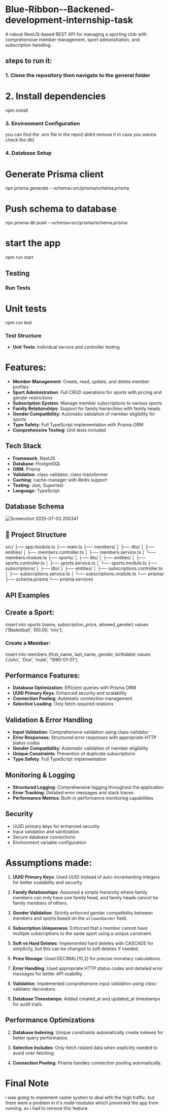 # Blue-Ribbon--Backened-development-internship-task



A robust NestJS-based REST API for managing a sporting club with comprehensive member management, sport administration, and subscription handling.


## steps to run it:

### 1. Clone the repository then navigate to the general folder



# 2. Install dependencies

npm install


### 3. Environment Configuration
you can find the .env file in the repo(i didnt remove it in case you wanna check the db)

### 4. Database Setup

# Generate Prisma client
npx prisma generate --schema=src/prisma/schema.prisma
# Push schema to database
npx prisma db push --schema=src/prisma/schema.prisma

# start the app
npm run start

## Testing

### Run Tests

# Unit tests
npm run test



### Test Structure
- **Unit Tests**: Individual service and controller testing


# Features:

- **Member Management**: Create, read, update, and delete member profiles
- **Sport Administration**: Full CRUD operations for sports with pricing and gender restrictions
- **Subscription System**: Manage member subscriptions to various sports
- **Family Relationships**: Support for family hierarchies with family heads
- **Gender Compatibility**: Automatic validation of member eligibility for sports
- **Type Safety**: Full TypeScript implementation with Prisma ORM
- **Comprehensive Testing**: Unit tests included

##  Tech Stack

- **Framework**: NestJS
- **Database**: PostgreSQL
- **ORM**: Prisma
- **Validation**: class-validator, class-transformer
- **Caching**: cache-manager with Redis support
- **Testing**: Jest, Supertest
- **Language**: TypeScript






##  Database Schema

![Screenshot 2025-07-03 200341](https://github.com/user-attachments/assets/3d0ed6bb-9bdd-4ef0-a1ad-9f45ec4a8300)




## 📁 Project Structure

src/
├── app.module.ts
├── main.ts
├── members/
│   ├── dto/
│   ├── entities/
│   ├── members.controller.ts
│   ├── members.service.ts
│   └── members.module.ts
├── sports/
│   ├── dto/
│   ├── entities/
│   ├── sports.controller.ts
│   ├── sports.service.ts
│   └── sports.module.ts
├── subscriptions/
│   ├── dto/
│   ├── entities/
│   ├── subscriptions.controller.ts
│   ├── subscriptions.service.ts
│   └── subscriptions.module.ts
└── prisma/
    ├── schema.prisma
    └── prisma.services

##  API Examples

## Create a Sport:
insert into
  sports (name, subscription_price, allowed_gender)
values
  ('Basketball', 100.00, 'mix');

### Create a Member:

insert into
  members (first_name, last_name, gender, birthdate)
values
  ('John', 'Doe', 'male', '1990-01-01');




##  Performance Features:

- **Database Optimization**: Efficient queries with Prisma ORM
- **UUID Primary Keys**: Enhanced security and scalability
- **Connection Pooling**: Automatic connection management
- **Selective Loading**: Only fetch required relations

##  Validation & Error Handling

- **Input Validation**: Comprehensive validation using class-validator
- **Error Responses**: Structured error responses with appropriate HTTP status codes
- **Gender Compatibility**: Automatic validation of member eligibility
- **Unique Constraints**: Prevention of duplicate subscriptions
- **Type Safety**: Full TypeScript implementation

##  Monitoring & Logging

- **Structured Logging**: Comprehensive logging throughout the application
- **Error Tracking**: Detailed error messages and stack traces
- **Performance Metrics**: Built-in performance monitoring capabilities




##  Security

- UUID primary keys for enhanced security
- Input validation and sanitization
- Secure database connections
- Environment variable configuration



#  Assumptions made:
1. **UUID Primary Keys**: Used UUID instead of auto-incrementing integers for better scalability and security.

2. **Family Relationships**: Assumed a simple hierarchy where family members can only have one family head, and family heads cannot be family members of others.

3. **Gender Validation**: Strictly enforced gender compatibility between members and sports based on the `allowedGender` field.

4. **Subscription Uniqueness**: Enforced that a member cannot have multiple subscriptions to the same sport using a unique constraint.

5. **Soft vs Hard Deletes**: Implemented hard deletes with CASCADE for simplicity, but this can be changed to soft deletes if needed.

6. **Price Storage**: Used DECIMAL(10,2) for precise monetary calculations.

7. **Error Handling**: Used appropriate HTTP status codes and detailed error messages for better API usability.

8. **Validation**: Implemented comprehensive input validation using class-validator decorators.

9. **Database Timestamps**: Added created_at and updated_at timestamps for audit trails.

## Performance Optimizations


2. **Database Indexing**: Unique constraints automatically create indexes for better query performance.

3. **Selective Includes**: Only fetch related data when explicitly needed to avoid over-fetching.

4. **Connection Pooling**: Prisma handles connection pooling automatically.

# Final Note
i was going to implement cashe system to deal with the high traffic. but there were a problem in it's node-modules which prevented the app from running. so i had to remove this feature.

